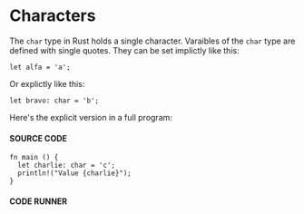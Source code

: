 # Characters

The `char` type in Rust holds a single character. Varaibles
of the `char` type are defined with single quotes. They can
be set implictly like this:

```rust, noplayground
let alfa = 'a';
```

Or explictly like this:

```rust, noplayground
let bravo: char = 'b';
```

Here's the explicit version in a
full program:

#### SOURCE CODE

```rust, noplayground, EXAMPLE1
fn main () {
  let charlie: char = 'c';
  println!("Value {charlie}");
}
```

#### CODE RUNNER

```rust, editable, CODE1

```
